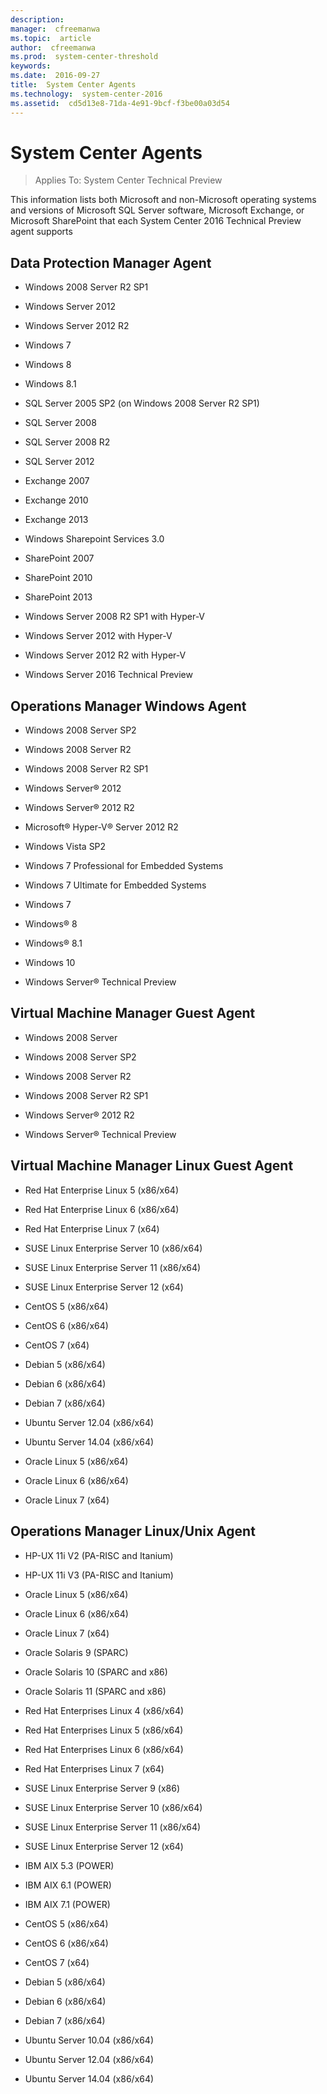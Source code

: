 ```yaml
---
description:  
manager:  cfreemanwa
ms.topic:  article
author:  cfreemanwa
ms.prod:  system-center-threshold
keywords:  
ms.date:  2016-09-27
title:  System Center Agents
ms.technology:  system-center-2016
ms.assetid:  cd5d13e8-71da-4e91-9bcf-f3be00a03d54
---
```


# System Center Agents

>Applies To: System Center Technical Preview

This information lists both Microsoft and non-Microsoft operating systems and versions of Microsoft SQL Server software, Microsoft Exchange, or Microsoft SharePoint that each System Center 2016 Technical Preview agent supports

## Data Protection Manager Agent

-   Windows 2008 Server R2 SP1

-   Windows Server 2012

-   Windows Server 2012 R2

-   Windows 7

-   Windows 8

-   Windows 8.1

-   SQL Server 2005 SP2 (on Windows 2008 Server R2 SP1)

-   SQL Server 2008

-   SQL Server 2008 R2

-   SQL Server 2012

-   Exchange 2007

-   Exchange 2010

-   Exchange 2013

-   Windows Sharepoint Services 3.0

-   SharePoint 2007

-   SharePoint 2010

-   SharePoint 2013

-   Windows Server 2008 R2 SP1 with Hyper-V

-   Windows Server 2012 with Hyper-V

-   Windows Server 2012 R2 with Hyper-V

-   Windows Server 2016 Technical Preview

## Operations Manager Windows Agent

-   Windows 2008 Server SP2

-   Windows 2008 Server R2

-   Windows 2008 Server R2 SP1

-   Windows Server&reg; 2012

-   Windows Server&reg; 2012 R2

-   Microsoft&reg; Hyper-V&reg; Server 2012 R2

-   Windows Vista SP2

-   Windows 7 Professional for Embedded Systems

-   Windows 7 Ultimate for Embedded Systems

-   Windows 7

-   Windows&reg; 8

-   Windows&reg; 8.1

-   Windows 10

-   Windows Server&reg; Technical Preview

## Virtual Machine Manager Guest Agent

-   Windows 2008 Server

-   Windows 2008 Server SP2

-   Windows 2008 Server R2

-   Windows 2008 Server R2 SP1

-   Windows Server&reg; 2012 R2

-   Windows Server&reg; Technical Preview

## Virtual Machine Manager Linux Guest Agent

-   Red Hat Enterprise Linux 5 (x86/x64)

-   Red Hat Enterprise Linux 6 (x86/x64)

-   Red Hat Enterprise Linux 7 (x64)

-   SUSE Linux Enterprise Server 10 (x86/x64)

-   SUSE Linux Enterprise Server 11 (x86/x64)

-   SUSE Linux Enterprise Server 12 (x64)

-   CentOS 5 (x86/x64)

-   CentOS 6 (x86/x64)

-   CentOS 7 (x64)

-   Debian 5 (x86/x64)

-   Debian 6 (x86/x64)

-   Debian  7 (x86/x64)

-   Ubuntu Server 12.04 (x86/x64)

-   Ubuntu Server 14.04 (x86/x64)

-   Oracle Linux 5 (x86/x64)

-   Oracle Linux 6 (x86/x64)

-   Oracle Linux 7 (x64)

## Operations Manager Linux/Unix Agent

-   HP-UX 11i V2 (PA-RISC and Itanium)

-   HP-UX 11i V3 (PA-RISC and Itanium)

-   Oracle Linux 5 (x86/x64)

-   Oracle Linux 6 (x86/x64)

-   Oracle Linux 7 (x64)

-   Oracle Solaris 9 (SPARC)

-   Oracle Solaris 10 (SPARC and x86)

-   Oracle Solaris 11 (SPARC and x86)

-   Red Hat Enterprises Linux 4 (x86/x64)

-   Red Hat Enterprises Linux 5 (x86/x64)

-   Red Hat Enterprises Linux 6 (x86/x64)

-   Red Hat Enterprises Linux 7 (x64)

-   SUSE Linux Enterprise Server 9 (x86)

-   SUSE Linux Enterprise Server 10 (x86/x64)

-   SUSE Linux Enterprise Server 11 (x86/x64)

-   SUSE Linux Enterprise Server 12 (x64)

-   IBM AIX 5.3 (POWER)

-   IBM AIX 6.1 (POWER)

-   IBM AIX 7.1 (POWER)

-   CentOS 5 (x86/x64)

-   CentOS 6 (x86/x64)

-   CentOS 7 (x64)

-   Debian 5 (x86/x64)

-   Debian 6 (x86/x64)

-   Debian 7 (x86/x64)

-   Ubuntu Server 10.04 (x86/x64)

-   Ubuntu Server 12.04 (x86/x64)

-   Ubuntu Server 14.04 (x86/x64)

